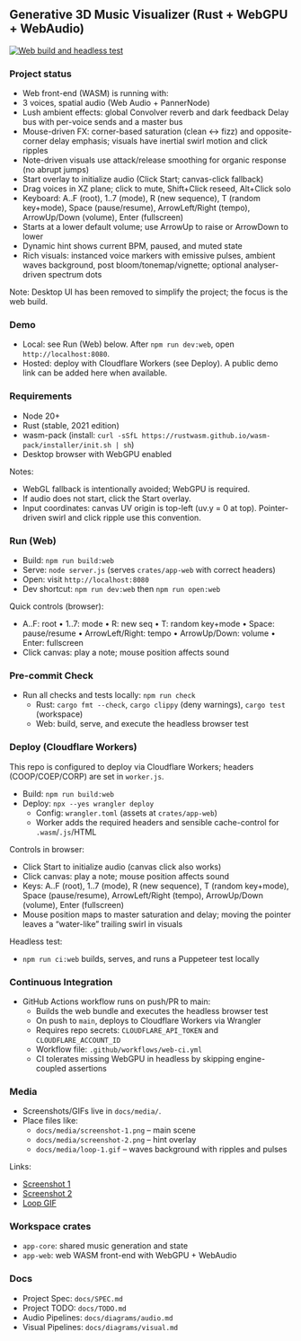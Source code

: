 ## Generative 3D Music Visualizer (Rust + WebGPU + WebAudio)

[![Web build and headless test](https://github.com/rgilks/geno-1/actions/workflows/web-ci.yml/badge.svg)](https://github.com/rgilks/geno-1/actions/workflows/web-ci.yml)

### Project status

- Web front-end (WASM) is running with:
- 3 voices, spatial audio (Web Audio + PannerNode)
- Lush ambient effects: global Convolver reverb and dark feedback Delay bus with per-voice sends and a master bus
- Mouse-driven FX: corner-based saturation (clean ↔ fizz) and opposite-corner delay emphasis; visuals have inertial swirl motion and click ripples
- Note-driven visuals use attack/release smoothing for organic response (no abrupt jumps)
- Start overlay to initialize audio (Click Start; canvas-click fallback)
- Drag voices in XZ plane; click to mute, Shift+Click reseed, Alt+Click solo
- Keyboard: A..F (root), 1..7 (mode), R (new sequence), T (random key+mode), Space (pause/resume), ArrowLeft/Right (tempo), ArrowUp/Down (volume), Enter (fullscreen)
- Starts at a lower default volume; use ArrowUp to raise or ArrowDown to lower
- Dynamic hint shows current BPM, paused, and muted state
- Rich visuals: instanced voice markers with emissive pulses, ambient waves background, post bloom/tonemap/vignette; optional analyser-driven spectrum dots

Note: Desktop UI has been removed to simplify the project; the focus is the web build.

### Demo

- Local: see Run (Web) below. After `npm run dev:web`, open `http://localhost:8080`.
- Hosted: deploy with Cloudflare Workers (see Deploy). A public demo link can be added here when available.

### Requirements

- Node 20+
- Rust (stable, 2021 edition)
- wasm-pack (install: `curl -sSfL https://rustwasm.github.io/wasm-pack/installer/init.sh | sh`)
- Desktop browser with WebGPU enabled

Notes:

- WebGL fallback is intentionally avoided; WebGPU is required.
- If audio does not start, click the Start overlay.
- Input coordinates: canvas UV origin is top-left (uv.y = 0 at top). Pointer-driven swirl and click ripple use this convention.

### Run (Web)

- Build: `npm run build:web`
- Serve: `node server.js` (serves `crates/app-web` with correct headers)
- Open: visit `http://localhost:8080`
- Dev shortcut: `npm run dev:web` then `npm run open:web`

Quick controls (browser):

- A..F: root • 1..7: mode • R: new seq • T: random key+mode • Space: pause/resume • ArrowLeft/Right: tempo • ArrowUp/Down: volume • Enter: fullscreen
- Click canvas: play a note; mouse position affects sound

### Pre-commit Check

- Run all checks and tests locally: `npm run check`
  - Rust: `cargo fmt --check`, `cargo clippy` (deny warnings), `cargo test` (workspace)
  - Web: build, serve, and execute the headless browser test

### Deploy (Cloudflare Workers)

This repo is configured to deploy via Cloudflare Workers; headers (COOP/COEP/CORP) are set in `worker.js`.

- Build: `npm run build:web`
- Deploy: `npx --yes wrangler deploy`
  - Config: `wrangler.toml` (assets at `crates/app-web`)
  - Worker adds the required headers and sensible cache-control for `.wasm`/`.js`/HTML

Controls in browser:

- Click Start to initialize audio (canvas click also works)
- Click canvas: play a note; mouse position affects sound
- Keys: A..F (root), 1..7 (mode), R (new sequence), T (random key+mode), Space (pause/resume), ArrowLeft/Right (tempo), ArrowUp/Down (volume), Enter (fullscreen)
- Mouse position maps to master saturation and delay; moving the pointer leaves a “water-like” trailing swirl in visuals

Headless test:

- `npm run ci:web` builds, serves, and runs a Puppeteer test locally

### Continuous Integration

- GitHub Actions workflow runs on push/PR to main:
  - Builds the web bundle and executes the headless browser test
  - On push to `main`, deploys to Cloudflare Workers via Wrangler
  - Requires repo secrets: `CLOUDFLARE_API_TOKEN` and `CLOUDFLARE_ACCOUNT_ID`
  - Workflow file: `.github/workflows/web-ci.yml`
  - CI tolerates missing WebGPU in headless by skipping engine-coupled assertions

<!-- Desktop run instructions removed -->

### Media

- Screenshots/GIFs live in `docs/media/`.
- Place files like:
  - `docs/media/screenshot-1.png` – main scene
  - `docs/media/screenshot-2.png` – hint overlay
  - `docs/media/loop-1.gif` – waves background with ripples and pulses

Links:

- [Screenshot 1](docs/media/screenshot-1.png)
- [Screenshot 2](docs/media/screenshot-2.png)
- [Loop GIF](docs/media/loop-1.gif)

### Workspace crates

- `app-core`: shared music generation and state
- `app-web`: web WASM front-end with WebGPU + WebAudio

### Docs

- Project Spec: `docs/SPEC.md`
- Project TODO: `docs/TODO.md`
- Audio Pipelines: `docs/diagrams/audio.md`
- Visual Pipelines: `docs/diagrams/visual.md`
